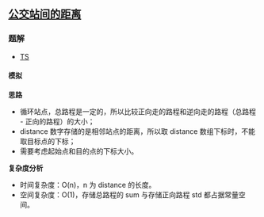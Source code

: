 ## [公交站间的距离](https://leetcode-cn.com/problems/distance-between-bus-stops/)

### 题解
+ [TS](../../ts/1280/1184.ts)

#### 模拟
**思路**
+ 循环站点，总路程是一定的，所以比较正向走的路程和逆向走的路程（总路程 - 正向的路程）的大小；
+ distance 数字存储的是相邻站点的距离，所以取 distance 数组下标时，不能取目标点的下标；
+ 需要考虑起始点和目的点的下标大小。

**复杂度分析**
+ 时间复杂度：O(n)，n 为 distance 的长度。
+ 空间复杂度：O(1)，存储总路程的 sum 与存储正向路程 std 都占据常量空间。